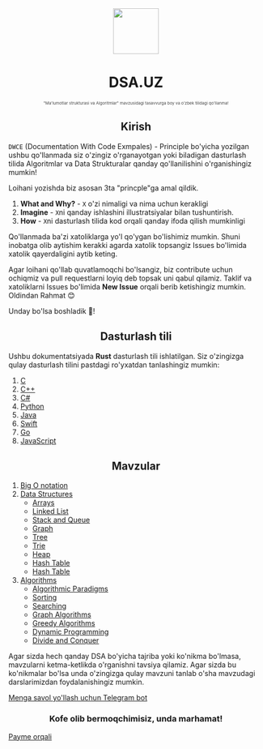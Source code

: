 <div align=center>
    <a href="https://github.com/otabeknurmatov/dsa_uz"><img src="./Images/logo.png" width="90px"></a>
    <h1 align=center><b>DSA.UZ </b></h1>
</div>

<p align=center style="font-size: 8px; color : #444">"Ma'lumotlar strukturasi va Algoritmlar" mavzusidagi tasavvurga boy va o'zbek tilidagi qo'llanma!</p>

<h2 align=center><b>Kirish</b></h2>

`DWCE` (Documentation With Code Exmpales) - Principle bo'yicha yozilgan ushbu qo'llanmada siz o'zingiz o'rganayotgan yoki biladigan dasturlash tilida Algoritmlar va Data Strukturalar qanday qo'llanilishini o'rganishingiz mumkin!

Loihani yozishda biz asosan 3ta "princple"ga amal qildik.
1. **What and Why?** - `X` o'zi nimaligi va nima uchun kerakligi
2. **Imagine** - `X`ni qanday ishlashini illustratsiyalar bilan tushuntirish.
3. **How** - `X`ni dasturlash tilida kod orqali qanday ifoda qilish mumkinligi

Qo'llanmada ba'zi xatoliklarga yo'l qo'ygan bo'lishimiz mumkin. Shuni inobatga olib aytishim kerakki agarda xatolik topsangiz Issues bo'limida xatolik qayerdaligini aytib keting. 

Agar loihani qo'llab quvatlamoqchi bo'lsangiz, biz contribute uchun ochiqmiz va pull requestlarni loyiq deb topsak uni qabul qilamiz. Taklif va xatoliklarni Issues bo'limida **New Issue** orqali berib ketishingiz mumkin. Oldindan Rahmat 😊

Unday bo'lsa boshladik 🚀!

<h2 align=center><b>Dasturlash tili</b></h2>

Ushbu dokumentatsiyada **Rust** dasturlash tili ishlatilgan. Siz o'zingizga qulay dasturlash tilini pastdagi ro'yxatdan tanlashingiz mumkin:

1. [C](https://github.com/otabeknurmatov/dsa_uz/tree/c)
2. [C++](https://github.com/otabeknurmatov/dsa_uz/tree/cpp)
3. [C#](https://github.com/otabeknurmatov/dsa_uz/tree/csh)
4. [Python](https://github.com/otabeknurmatov/dsa_uz)
5. [Java](https://github.com/otabeknurmatov/dsa_uz/tree/java)
6. [Swift](https://github.com/otabeknurmatov/dsa_uz/tree/swift)
7. [Go](https://github.com/otabeknurmatov/dsa_uz/tree/go)
8. [JavaScript](https://github.com/otabeknurmatov/dsa_uz/tree/js)

<h2 align=center><b>Mavzular</b></h2>

1. [Big O notation](./01.Big%20O%20notation/Doc.md)
2. [Data Structures](./02.Data%20Structures/Doc.md)
    - [Arrays](#)
    - [Linked List](#)
    - [Stack and Queue](#)
    - [Graph](#)
    - [Tree](#)
    - [Trie](#)
    - [Heap](#)
    - [Hash Table](#)
    - [Hash Table](#)
3. [Algorithms](./03.Algorithms/Doc.md)
    - [Algorithmic Paradigms](#)
    - [Sorting](#)
    - [Searching](#)
    - [Graph Algorithms](#)
    - [Greedy Algorithms](#)
    - [Dynamic Programming](#)
    - [Divide and Conquer](#)

Agar sizda hech qanday DSA bo'yicha tajriba yoki ko'nikma bo'lmasa, mavzularni ketma-ketlikda o'rganishni tavsiya qilamiz. Agar sizda bu ko'nikmalar bo'lsa unda o'zingizga qulay mavzuni tanlab o'sha mavzudagi darslarimizdan foydalanishingiz mumkin.

[Menga savol yo'llash uchun Telegram bot](https://t.me/otabekfeedbackbot)

<h3 align=center><b>Kofe olib bermoqchimisiz, unda marhamat!</b></h3>

[Payme orqali](https://payme.uz/@otabek_nurmatov)